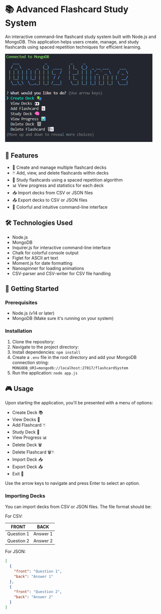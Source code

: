 # 📚 Advanced Flashcard Study System

An interactive command-line flashcard study system built with Node.js and MongoDB. This application helps users create, manage, and study flashcards using spaced repetition techniques for efficient learning.

![img](https://github.com/ash-codess/cli-flashcard/blob/master/samples/image.png)

## 🌟 Features

- 📝 Create and manage multiple flashcard decks
- 🃏 Add, view, and delete flashcards within decks
- 🧠 Study flashcards using a spaced repetition algorithm
- 📊 View progress and statistics for each deck
- 📥 Import decks from CSV or JSON files
- 📤 Export decks to CSV or JSON files
- 🎨 Colorful and intuitive command-line interface

## 🛠️ Technologies Used

- Node.js
- MongoDB
- Inquirer.js for interactive command-line interface
- Chalk for colorful console output
- Figlet for ASCII art text
- Moment.js for date formatting
- Nanospinner for loading animations
- CSV-parser and CSV-writer for CSV file handling

## 🚀 Getting Started

### Prerequisites

- Node.js (v14 or later)
- MongoDB (Make sure it's running on your system)

### Installation

1. Clone the repository:
2. Navigate to the project directory:
3. Install dependencies: `npm install`
4. Create a `.env` file in the root directory and add your MongoDB connection string:
``MONGODB_URI=mongodb://localhost:27017/flashcardSystem``
5. Run the application: `node app.js`

## 🎮 Usage

Upon starting the application, you'll be presented with a menu of options:

- Create Deck 📚
- View Decks 👀
- Add Flashcard 🃏
- Study Deck 🧠
- View Progress 📊
- Delete Deck 🗑️
- Delete Flashcard 🗑️🃏
- Import Deck 📥
- Export Deck 📤
- Exit 👋

Use the arrow keys to navigate and press Enter to select an option.

### Importing Decks

You can import decks from CSV or JSON files. The file format should be:

For CSV:

| FRONT | BACK |
---------|-----------
| Question 1 | Answer 1 |
| Question 2 | Answer 2|

For JSON:
```json
[
  {
    "front": "Question 1",
    "back": "Answer 1"
  },
  {
    "front": "Question 2",
    "back": "Answer 2"
  }
]
